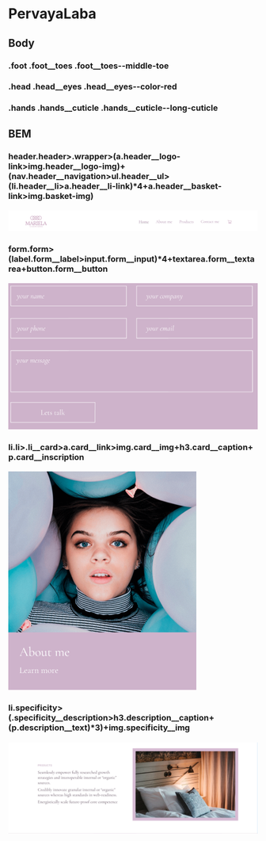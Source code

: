 # PervayaLaba

## Body

### .foot .foot__toes .foot__toes--middle-toe
### .head .head__eyes .head__eyes--color-red
### .hands .hands__cuticle .hands__cuticle--long-cuticle

## BEM

### header.header>.wrapper>(a.header__logo-link>img.header__logo-img)+(nav.header__navigation>ul.header__ul>(li.header__li>a.header__li-link)*4+a.header__basket-link>img.basket-img)
#### ![Header](/img/1.png)

### form.form>(label.form__label>input.form__input)*4+textarea.form__textarea+button.form__button
#### ![Form](/img/3.png)
### li.li>.li__card>a.card__link>img.card__img+h3.card__caption+p.card__inscription
#### ![Card](/img/2.png)
### li.specificity>(.specificity__description>h3.description__caption+(p.description__text)*3)+img.specificity__img
#### ![Text](/img/4.png)